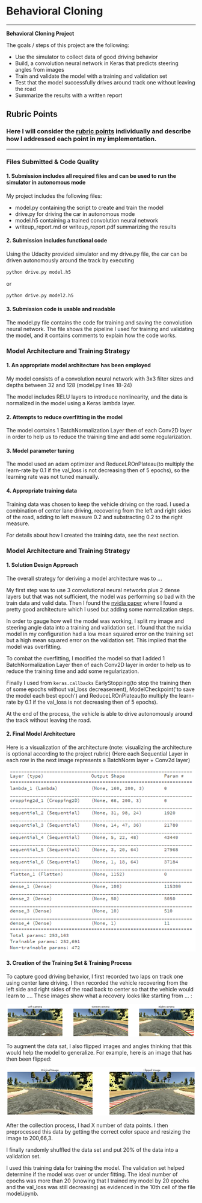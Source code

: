 # **Behavioral Cloning** 

---
**Behavioral Cloning Project**

The goals / steps of this project are the following:
* Use the simulator to collect data of good driving behavior
* Build, a convolution neural network in Keras that predicts steering angles from images
* Train and validate the model with a training and validation set
* Test that the model successfully drives around track one without leaving the road
* Summarize the results with a written report


[//]: # (Image References)

[image1]: ./examples/final_architecture.png "Model Visualization"
[image2]: ./examples/left_center_right.png "Grayscaling"
[image3]: ./examples/normal_flipped.png "Recovery Image"

## Rubric Points
### Here I will consider the [rubric points](https://review.udacity.com/#!/rubrics/432/view) individually and describe how I addressed each point in my implementation.  

---
### Files Submitted & Code Quality

#### 1. Submission includes all required files and can be used to run the simulator in autonomous mode

My project includes the following files:
* model.py containing the script to create and train the model
* drive.py for driving the car in autonomous mode
* model.h5 containing a trained convolution neural network 
* writeup_report.md or writeup_report.pdf summarizing the results

#### 2. Submission includes functional code
Using the Udacity provided simulator and my drive.py file, the car can be driven autonomously around the track by executing 
```sh
python drive.py model.h5
```
or
```sh
python drive.py model2.h5
```

#### 3. Submission code is usable and readable

The model.py file contains the code for training and saving the convolution neural network. The file shows the pipeline I used for training and validating the model, and it contains comments to explain how the code works.

### Model Architecture and Training Strategy

#### 1. An appropriate model architecture has been employed

My model consists of a convolution neural network with 3x3 filter sizes and depths between 32 and 128 (model.py lines 18-24) 

The model includes RELU layers to introduce nonlinearity, and the data is normalized in the model using a Keras lambda layer.

#### 2. Attempts to reduce overfitting in the model

The model contains 1 BatchNormalization Layer then of each Conv2D layer in order to help us to reduce the training time and add some regularization. 

#### 3. Model parameter tuning

The model used an adam optimizer and ReduceLROnPlateau(to multiply the learn-rate by 0.1 if the val_loss is not decreasing then of 5 epochs), so the learning rate was not tuned manually.

#### 4. Appropriate training data

Training data was chosen to keep the vehicle driving on the road. I used a combination of center lane driving, recovering from the left and right sides of the road, adding to left measure 0.2 and substracting 0.2 to the right measure.

For details about how I created the training data, see the next section. 

### Model Architecture and Training Strategy

#### 1. Solution Design Approach

The overall strategy for deriving a model architecture was to ...

My first step was to use 3 convolutional neural networks plus 2 dense layers but that was not sufficient, the model was performing so bad with the train data and valid data. Then I found the [nvidia paper](https://images.nvidia.com/content/tegra/automotive/images/2016/solutions/pdf/end-to-end-dl-using-px.pdf) where I found a pretty good architecture which I used but adding some normalization steps.

In order to gauge how well the model was working, I split my image and steering angle data into a training and validation set. I found that the nvidia model in my configuration had a low mean squared error on the training set but a high mean squared error on the validation set. This implied that the model was overfitting. 

To combat the overfitting, I modified the model so that I added 1 BatchNormalization Layer then of each Conv2D layer in order to help us to reduce the training time and add some regularization. 

Finally I used from  ```keras.callbacks``` EarlyStopping(to stop the training then of some epochs without val_loss decreasement), ModelCheckpoint('to save the model each best epoch') and ReduceLROnPlateau(to multiply the learn-rate by 0.1 if the val_loss is not decreasing then of 5 epochs).

At the end of the process, the vehicle is able to drive autonomously around the track without leaving the road.

#### 2. Final Model Architecture

Here is a visualization of the architecture (note: visualizing the architecture is optional according to the project rubric)
(Here each Sequential Layer in each row in the next image represents a BatchNorm layer +  Conv2d layer)

![alt text][image1]

#### 3. Creation of the Training Set & Training Process

To capture good driving behavior, I first recorded two laps on track one using center lane driving. 
I then recorded the vehicle recovering from the left side and right sides of the road back to center so that the vehicle would learn to .... These images show what a recovery looks like starting from ... :

![alt text][image2]

To augment the data sat, I also flipped images and angles thinking that this would help the model to generalize. For example, here is an image that has then been flipped:

![alt text][image3]

After the collection process, I had X number of data points. I then preprocessed this data by getting the correct color space and resizing the image to 200,66,3.

I finally randomly shuffled the data set and put 20% of the data into a validation set. 

I used this training data for training the model. The validation set helped determine if the model was over or under fitting. The ideal number of epochs was more than 20 (knowing that I trained my model by 20 epochs and the val_loss was still decreasing) as evidenced in the 10th cell of the file model.ipynb.
